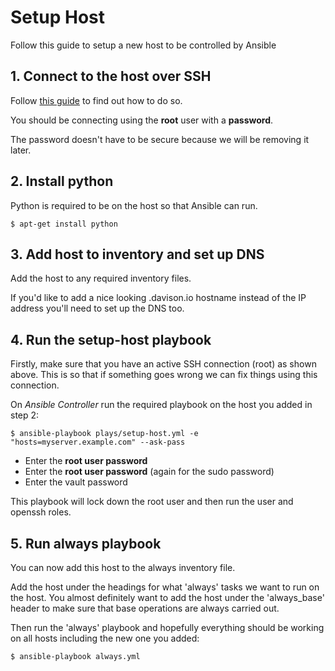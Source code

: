 # Setup Host

Follow this guide to setup a new host to be controlled by Ansible

## 1. Connect to the host over SSH

Follow [this guide](https://www.digitalocean.com/community/tutorials/how-to-connect-to-your-droplet-with-ssh) to find out how to do so.

You should be connecting using the **root** user with a **password**.

The password doesn't have to be secure because we will be removing it later.

## 2. Install python

Python is required to be on the host so that Ansible can run.

``
$ apt-get install python
``

## 3. Add host to inventory and set up DNS

Add the host to any required inventory files.

If you'd like to add a nice looking .davison.io hostname instead of the IP address you'll need to set up the DNS too.

## 4. Run the setup-host playbook

Firstly, make sure that you have an active SSH connection (root) as shown above. This is so that if something goes wrong we can fix things using this connection.

On *Ansible Controller* run the required playbook on the host you added in step 2:

```
$ ansible-playbook plays/setup-host.yml -e "hosts=myserver.example.com" --ask-pass
```
- Enter the **root user password**
- Enter the **root user password** (again for the sudo password)
- Enter the vault password

This playbook will lock down the root user and then run the user and openssh roles.

## 5. Run always playbook

You can now add this host to the always inventory file.

Add the host under the headings for what 'always' tasks we want to run on the host. You almost definitely want to add the host under the 'always_base' header to make sure that base operations are always carried out.

Then run the 'always' playbook and hopefully everything should be working on all hosts including the new one you added:
```
$ ansible-playbook always.yml
```
